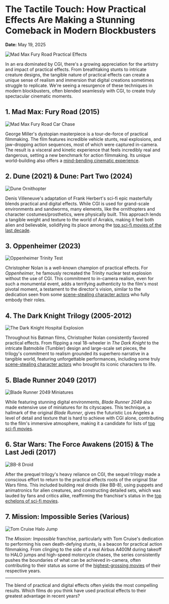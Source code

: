 # The Tactile Touch: How Practical Effects Are Making a Stunning Comeback in Modern Blockbusters

**Date:** May 19, 2025

![Mad Max Fury Road Practical Effects](backdrop_tmdbid:76341)

In an era dominated by CGI, there's a growing appreciation for the artistry and impact of practical effects. From breathtaking stunts to intricate creature designs, the tangible nature of practical effects can create a unique sense of realism and immersion that digital creations sometimes struggle to replicate. We're seeing a resurgence of these techniques in modern blockbusters, often blended seamlessly with CGI, to create truly spectacular cinematic moments.

## 1. Mad Max: Fury Road (2015)

![Mad Max Fury Road Car Chase](tmdbid:76341)

George Miller's dystopian masterpiece is a tour-de-force of practical filmmaking. The film features incredible vehicle stunts, real explosions, and jaw-dropping action sequences, most of which were captured in-camera. The result is a visceral and kinetic experience that feels incredibly real and dangerous, setting a new benchmark for action filmmaking. Its unique world-building also offers a [mind-bending cinematic experience](/blog/mind-bending-movies-question-reality).

## 2. Dune (2021) & Dune: Part Two (2024)

![Dune Ornithopter](tmdbid:438631)

Denis Villeneuve's adaptation of Frank Herbert's sci-fi epic masterfully blends practical and digital effects. While CGI is used for grand-scale environments and sandworms, many elements, like the ornithopters and character costumes/prosthetics, were physically built. This approach lends a tangible weight and texture to the world of Arrakis, making it feel both alien and believable, solidifying its place among the [top sci-fi movies of the last decade](/blog/top-5-sci-fi-movies-last-decade).

## 3. Oppenheimer (2023)

![Oppenheimer Trinity Test](tmdbid:872585)

Christopher Nolan is a well-known champion of practical effects. For *Oppenheimer*, he famously recreated the Trinity nuclear test explosion without the use of CGI. This commitment to in-camera realism, even for such a monumental event, adds a terrifying authenticity to the film's most pivotal moment, a testament to the director's vision, similar to the dedication seen from some [scene-stealing character actors](/blog/scene-stealing-character-actors) who fully embody their roles.

## 4. The Dark Knight Trilogy (2005-2012)

![The Dark Knight Hospital Explosion](tmdbid:155)

Throughout his Batman films, Christopher Nolan consistently favored practical effects. From flipping a real 18-wheeler in *The Dark Knight* to the intricate Batmobile (Tumbler) design and large-scale set pieces, the trilogy's commitment to realism grounded its superhero narrative in a tangible world, featuring unforgettable performances, including some truly [scene-stealing character actors](/blog/scene-stealing-character-actors) who brought its iconic characters to life.

## 5. Blade Runner 2049 (2017)

![Blade Runner 2049 Miniatures](tmdbid:335984)

While featuring stunning digital environments, *Blade Runner 2049* also made extensive use of miniatures for its cityscapes. This technique, a hallmark of the original *Blade Runner*, gives the futuristic Los Angeles a level of detail and texture that is hard to achieve with CGI alone, contributing to the film's immersive atmosphere, making it a candidate for lists of [top sci-fi movies](/blog/top-5-sci-fi-movies-last-decade).

## 6. Star Wars: The Force Awakens (2015) & The Last Jedi (2017)

![BB-8 Droid](tmdbid:140607)

After the prequel trilogy's heavy reliance on CGI, the sequel trilogy made a conscious effort to return to the practical effects roots of the original Star Wars films. This included building real droids (like BB-8), using puppets and animatronics for alien creatures, and constructing detailed sets, which was lauded by fans and critics alike, reaffirming the franchise's status in the [top echelons of sci-fi movies](/blog/top-5-sci-fi-movies-last-decade).

## 7. Mission: Impossible Series (Various)

![Tom Cruise Halo Jump](tmdbid:353081) 

The *Mission: Impossible* franchise, particularly with Tom Cruise's dedication to performing his own death-defying stunts, is a beacon for practical action filmmaking. From clinging to the side of a real Airbus A400M during takeoff to HALO jumps and high-speed motorcycle chases, the series consistently pushes the boundaries of what can be achieved in-camera, often contributing to their status as some of the [highest-grossing movies](/blog/highest-grossing-movies) of their respective years.

---

The blend of practical and digital effects often yields the most compelling results. Which films do you think have used practical effects to their greatest advantage in recent years?